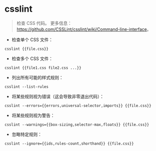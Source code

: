 # csslint

> 检查 CSS 代码。
> 更多信息：<https://github.com/CSSLint/csslint/wiki/Command-line-interface>。

- 检查单个 CSS 文件：

`csslint {{file.css}}`

- 检查多个 CSS 文件：

`csslint {{file1.css file2.css ...}}`

- 列出所有可能的样式规则：

`csslint --list-rules`

- 将某些规则视为错误（这会导致非零退出代码）：

`csslint --errors={{errors,universal-selector,imports}} {{file.css}}`

- 将某些规则视为警告：

`csslint --warnings={{box-sizing,selector-max,floats}} {{file.css}}`

- 忽略特定规则：

`csslint --ignore={{ids,rules-count,shorthand}} {{file.css}}`